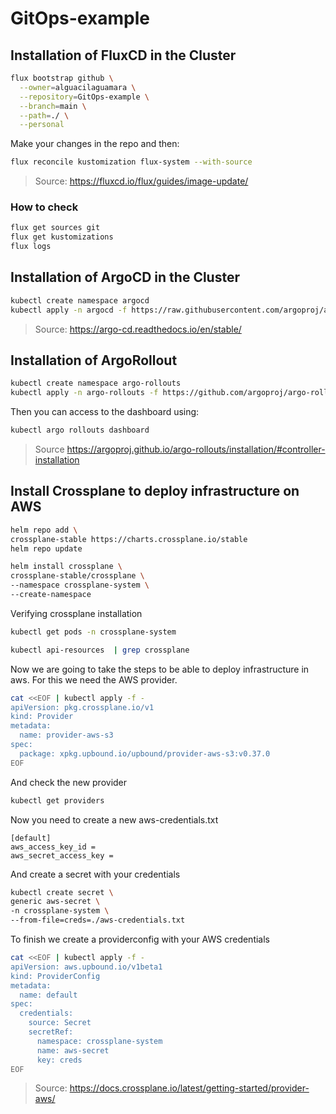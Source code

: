 # GitOps-example
## Installation of FluxCD in the Cluster

```sh
flux bootstrap github \
  --owner=alguacilaguamara \
  --repository=GitOps-example \
  --branch=main \
  --path=./ \
  --personal
```

Make your changes in the repo and then:

```sh
flux reconcile kustomization flux-system --with-source
```

> Source: https://fluxcd.io/flux/guides/image-update/

### How to check
```sh
flux get sources git
flux get kustomizations
flux logs
```

## Installation of ArgoCD in the Cluster

```sh
kubectl create namespace argocd
kubectl apply -n argocd -f https://raw.githubusercontent.com/argoproj/argo-cd/stable/manifests/install.yaml
```
> Source: https://argo-cd.readthedocs.io/en/stable/

## Installation of ArgoRollout
```sh
kubectl create namespace argo-rollouts
kubectl apply -n argo-rollouts -f https://github.com/argoproj/argo-rollouts/releases/latest/download/install.yaml
```
Then you can access to the dashboard using:
```sh
kubectl argo rollouts dashboard 
```
> Source https://argoproj.github.io/argo-rollouts/installation/#controller-installation

## Install Crossplane to deploy infrastructure on AWS
```sh
helm repo add \
crossplane-stable https://charts.crossplane.io/stable
helm repo update
```
```sh
helm install crossplane \
crossplane-stable/crossplane \
--namespace crossplane-system \
--create-namespace
```
Verifying crossplane installation
```sh
kubectl get pods -n crossplane-system
```
```sh
kubectl api-resources  | grep crossplane
```
Now we are going to take the steps to be able to deploy infrastructure in aws. For this we need the AWS provider.
```sh
cat <<EOF | kubectl apply -f -
apiVersion: pkg.crossplane.io/v1
kind: Provider
metadata:
  name: provider-aws-s3
spec:
  package: xpkg.upbound.io/upbound/provider-aws-s3:v0.37.0
EOF
```
And check the new provider
```sh
kubectl get providers
```
Now you need to create a new aws-credentials.txt
```
[default]
aws_access_key_id = 
aws_secret_access_key = 
```
And create a secret with your credentials
```sh
kubectl create secret \
generic aws-secret \
-n crossplane-system \
--from-file=creds=./aws-credentials.txt
```
To finish we create a providerconfig with your AWS credentials
```sh
cat <<EOF | kubectl apply -f -
apiVersion: aws.upbound.io/v1beta1
kind: ProviderConfig
metadata:
  name: default
spec:
  credentials:
    source: Secret
    secretRef:
      namespace: crossplane-system
      name: aws-secret
      key: creds
EOF
```

> Source: https://docs.crossplane.io/latest/getting-started/provider-aws/



